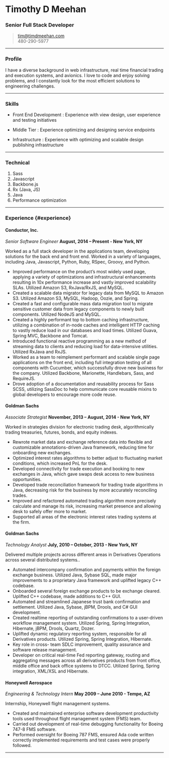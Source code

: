 
# Timothy D Meehan

### Senior Full Stack Developer

> [tim@timdmeehan.com](mailto:tim@timdmeehan.com)  
> 480-290-5977

------

### Profile

I have a diverse background in web infrastructure, real time financial trading and execution systems, and avionics.  I love to code and enjoy solving problems, and I constantly look for the most efficient solutions to engineering challenges.

------

### Skills

* Front End Development
  : Experience with view design, user experience and testing initiatives


* Middle Tier
  : Experience optimizing and designing service endpoints

* Infrastructure
  : Experience with optimizing and scalable design publishing infrastructure

-------

### Technical

1. Sass
1. Javascript
1. Backbone.js
1. Rx (Java, JS)
1. Java
1. Performance optimization

------

### Experience {#experience}

#### Conductor, Inc.
 *Senior Software Engineer*
  __August, 2014 – Present - New York, NY__

Worked as a full stack developer in the applications team, developing solutions for the back end and front end.  Worked in a variety of languages, including Java, Javascript, Python, Ruby, RSpec, Groovy, and Python.

* Improved performance on the product’s most widely used page, applying a variety of optimizations and infrastructural enhancements resulting in 10x performance increase and vastly improved scalability SLAs.  Utilized Amazon S3, RxJava/RxJS, and MySQL.
* Created a scalable data migrator for legacy data from MySQL to Amazon S3.  Utilized Amazon S3, MySQL, Hadoop, Oozie, and Spring.
* Created a fast and configurable mass data migration tool to migrate sensitive customer data from legacy components to newly built components.  Utilized NodeJS and MySQL.
* Created a highly performant top to bottom caching infrastructure, utilizing a combination of in-node caches and intelligent HTTP caching to vastly reduce load in our databases and load times.  Utilized Guava, Spring MVC, Backbone and Tomcat.
* Introduced functional reactive programming as a new method of streaming data to clients and reducing load for data-intensive utilities.  Utilized RxJava and RxJS.
* Worked as a team to reimplement performant and scalable single page applications on the front end, including full integration testing of all components with Cucumber, which successfully drove new business for the company.  Utilized Backbone, Marionette, Handlebars, Sass, and RequireJS.
* Drove adoption of a documentation and reusability process for Sass SCSS, utilizing SassDoc to help communicate core reusable mixins to global developers to encourage more code reuse.


#### Goldman Sachs
 *Associate Strategist*
  __November, 2013 – August, 2014 - New York, NY__

Worked in strategies division for electronic trading desk, algorithmically trading treasuries, futures, bonds, and equity indexes.

* Rewrote market data and exchange reference data into flexible and customizable annotations-driven Java framework, reducing time for onboarding new exchanges.
* Optimized interest rates algorithms to better adjust to fluctuating market conditions, which increased PnL for the desk.
* Developed connectivity for trade execution and booking to new exchanges in Java, which gave swaps desk access to new business opportunities.
* Developed trade reconciliation framework for trading trade algorithms in Java, decreasing risk for the business by more accurately reconciling trades.
* Improved and refactored automated trading algorithm more precisely calculate and manage its risk, increasing market presence and allowing desk to safely offer more to market.
* Supported all areas of the electronic interest rates trading systems at the firm.

#### Goldman Sachs
  *Technology Analyst*
 __July, 2010 – October, 2013 -  New York, NY__

Delivered multiple projects across different areas in Derivatives Operations across several distributed systems..

* Automated intercompany confirmation and payments within the foreign exchange business.  Utilized Java, Sybase SQL, made major improvements to a proprietary Java framework and uplifted legacy C++ codebase.
* Onboarded several foreign exchange products to be exchange cleared.  Uplifted C++ codebase, made additions to C++ GUI.
* Automated and streamlined Japanese trust bank confirmation and settlement.  Utilized Java, Sybase, jBPM, Drools, and C# GUI development.
* Created realtime reporting of outstanding confirmations to a user-driven workflow management system.  Utilized Spring, Spring Integration, Hibernate, jBPM, Drools, Quartz, Dozer.
* Uplifted dynamic regulatory reporting system, responsible for all Derivatives products.  Utilized Spring, Spring Integration, Hibernate.
* Key role in cross- team SDLC improvement, quality assurance and software release management.
* Developer on critical real-time Fed reporting gateway, routing and aggregating messages across all derivatives products from front office, middle office and back office systems to DTCC.  Utilized Spring, Spring integration, XML/XSL and Hibernate.



#### Honeywell Aerospace
  *Engineering & Technology Intern*
  __May 2009 – June 2010 - Tempe, AZ__

Internship, Honeywell flight management systems.

* Created and maintained enterprise software development productivity tools used throughout flight management system (FMS) team.
* Carried out development of real-time debugging functionality for Boeing 747-8 FMS software.
* Performed oversight for Boeing 787 FMS, ensured Ada code written correctly implemented requirements and test cases were properly followed.

------
